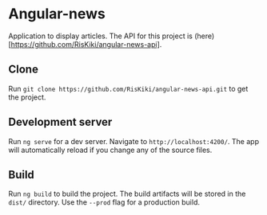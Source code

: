 # Angular-news

Application to display articles.
The API for this project is (here)[https://github.com/RisKiki/angular-news-api].

## Clone

Run `git clone https://github.com/RisKiki/angular-news-api.git` to get the project.

## Development server

Run `ng serve` for a dev server. Navigate to `http://localhost:4200/`. The app will automatically reload if you change any of the source files.

## Build

Run `ng build` to build the project. The build artifacts will be stored in the `dist/` directory. Use the `--prod` flag for a production build.
